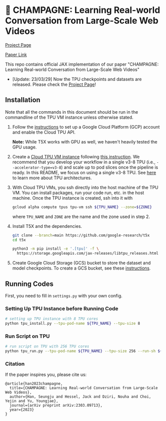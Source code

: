 # :champagne: CHAMPAGNE: Learning Real-world Conversation from Large-Scale Web Videos

[Project Page](https://seungjuhan.me/champagne/)

[Paper Link](https://arxiv.org/abs/2303.09713)

This repo contains official JAX implementation of our paper "CHAMPAGNE: Learning Real-world Conversation from Large-Scale Web Videos"

- [Update: 23/03/29] Now the TPU checkpoints and datasets are released. Please check the [Project Page](https://seungjuhan.me/champagne/)!

## Installation

Note that all the commands in this document should be run in the commandline of
the TPU VM instance unless otherwise stated.

1.  Follow the
    [instructions](https://cloud.google.com/tpu/docs/jax-quickstart-tpu-vm#install_the_google_cloud_sdk)
    to set up a Google Cloud Platform (GCP) account and enable the Cloud TPU
    API.

    **Note:** While T5X works with GPU as well, we haven't heavily tested the
    GPU usage.

2.  Create a
    [Cloud TPU VM instance](https://cloud.google.com/blog/products/compute/introducing-cloud-tpu-vms)
    following
    [this instruction](https://cloud.google.com/tpu/docs/jax-quickstart-tpu-vm#create-vm).
    We recommend that you develop your workflow in a single v3-8 TPU (i.e.,
    `--accelerator-type=v3-8`) and scale up to pod slices once the pipeline is
    ready. In this README, we focus on using a single v3-8 TPU. See
    [here](https://cloud.google.com/tpu/docs/system-architecture-tpu-vm) to
    learn more about TPU architectures.

3.  With Cloud TPU VMs, you ssh directly into the host machine of the TPU VM.
    You can install packages, run your code run, etc. in the host machine. Once
    the TPU instance is created, ssh into it with

    ```sh
    gcloud alpha compute tpus tpu-vm ssh ${TPU_NAME} --zone=${ZONE}
    ```

    where `TPU_NAME` and `ZONE` are the name and the zone used in step 2.

4.  Install T5X and the dependencies.

    ```sh
    git clone --branch=main https://github.com/google-research/t5x
    cd t5x

    python3 -m pip install -e '.[tpu]' -f \
      https://storage.googleapis.com/jax-releases/libtpu_releases.html
    ```

5.  Create Google Cloud Storage (GCS) bucket to store the dataset and model
    checkpoints. To create a GCS bucket, see these
    [instructions](https://cloud.google.com/storage/docs/creating-buckets).

## Running Codes

First, you need to fill in `settings.py` with your own config.

### Setting Up TPU Instance before Running Code

```sh
# setting up TPU instance with 8 TPU cores
python tpu_install.py --tpu-pod-name ${TPU_NAME} --tpu-size 8
```

### Run Script on TPU

```sh
# run script on TPU with 256 TPU cores
python tpu_run.py --tpu-pod-name ${TPU_NAME} --tpu-size 256 --run-sh ${SCRIPT_SH}
```

### Citation

If the paper inspires you, please cite us:

```
@article{han2023champagne,
  title={CHAMPAGNE: Learning Real-world Conversation from Large-Scale Web Videos},
  author={Han, Seungju and Hessel, Jack and Dziri, Nouha and Choi, Yejin and Yu, Youngjae},
  journal={arXiv preprint arXiv:2303.09713},
  year={2023}
}
```

